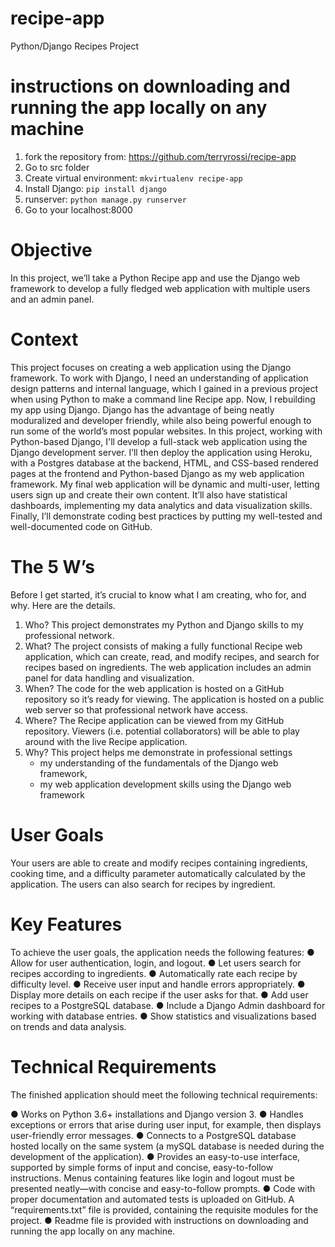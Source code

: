 # recipe-app
Python/Django Recipes Project

# instructions on downloading and running the app locally on any machine
1. fork the repository from: https://github.com/terryrossi/recipe-app
2. Go to src folder
3. Create virtual environment: `mkvirtualenv recipe-app`
4. Install Django: `pip install django`
5. runserver: `python manage.py runserver`
6. Go to your localhost:8000


# Objective
In this project, we’ll take a Python Recipe app and use the
Django web framework to develop a fully fledged web application with multiple users and an admin panel.

# Context
This project focuses on creating a web application using the Django framework. 
To work with Django, I need an understanding of application design patterns and internal language, which I gained in a previous project when using Python to make a command line Recipe app.
Now, I rebuilding my app using Django. Django has the advantage of
being neatly moduralized and developer friendly, while also being powerful enough to run some of the world’s most popular websites.
In this project, working with Python-based Django, I'll develop a full-stack web application using the Django development server. I’ll then deploy the application using Heroku, with a Postgres database at
the backend, HTML, and CSS-based rendered pages at the frontend and Python-based Django as my web application framework.
My final web application will be dynamic and multi-user, letting users sign up and create their own content. 
It’ll also have statistical dashboards, implementing my data analytics and data visualization skills. Finally, I’ll demonstrate coding best practices by putting my well-tested and well-documented code on GitHub.

# The 5 W’s
Before I get started, it’s crucial to know what I am creating, who for, and why. Here are the details.
1. Who? This project demonstrates my Python and Django skills to my professional network.
2. What? The project consists of making a fully functional Recipe web application, which can create, read, and modify recipes, and search for recipes based on ingredients. The web application includes an admin panel for data handling and visualization.
3. When? The code for the web application is hosted on a GitHub repository so it’s ready for viewing. The application is hosted on a public web server so that professional network have access.
4. Where? The Recipe application can be viewed from my GitHub repository. Viewers (i.e. potential collaborators) will be able to play around with the live Recipe application.
5. Why? This project helps me demonstrate in professional settings 
    - my understanding of the fundamentals of the Django web framework, 
    - my web application development skills using the Django web framework


# User Goals
Your users are able to create and modify recipes containing ingredients, cooking time, and a difficulty parameter automatically calculated by the application. The users can also search for recipes by ingredient.

# Key Features
To achieve the user goals, the application needs the following features:
● Allow for user authentication, login, and logout.
● Let users search for recipes according to ingredients.
● Automatically rate each recipe by difficulty level.
● Receive user input and handle errors appropriately.
● Display more details on each recipe if the user asks for that.
● Add user recipes to a PostgreSQL database.
● Include a Django Admin dashboard for working with database entries.
● Show statistics and visualizations based on trends and data analysis.

# Technical Requirements
The finished application should meet the following technical requirements:

● Works on Python 3.6+ installations and Django version 3.
● Handles exceptions or errors that arise during user input, for example, then displays user-friendly error messages.
● Connects to a PostgreSQL database hosted locally on the same system (a mySQL database is needed during the development of the application).
● Provides an easy-to-use interface, supported by simple forms of input and concise, easy-to-follow instructions. Menus containing features like login and logout must be presented neatly—with concise and easy-to-follow prompts.
● Code with proper documentation and automated tests is uploaded on GitHub. A “requirements.txt” file is provided, containing the requisite modules for the project.
● Readme file is provided with instructions on downloading and running the app locally on any machine.
